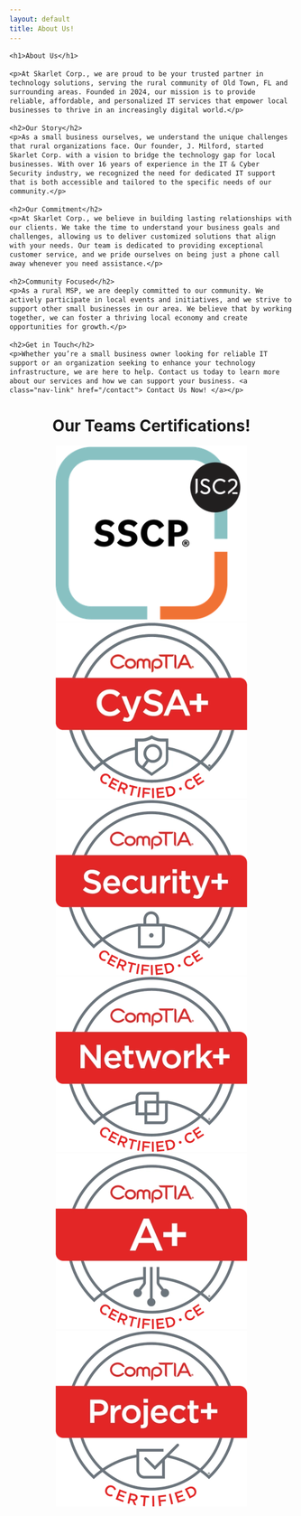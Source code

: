 ```yaml
---
layout: default
title: About Us!
---
```

<meta name="description" content="Learn more about Skarlet Corp. Managed IT and Cyber Security Services in Dixie County Florida">

<center>

  <div class="container" style="text-align: left;">
    
    <h1>About Us</h1>

    <p>At Skarlet Corp., we are proud to be your trusted partner in technology solutions, serving the rural community of Old Town, FL and surrounding areas. Founded in 2024, our mission is to provide reliable, affordable, and personalized IT services that empower local businesses to thrive in an increasingly digital world.</p>

    <h2>Our Story</h2>
    <p>As a small business ourselves, we understand the unique challenges that rural organizations face. Our founder, J. Milford, started Skarlet Corp. with a vision to bridge the technology gap for local businesses. With over 16 years of experience in the IT & Cyber Security industry, we recognized the need for dedicated IT support that is both accessible and tailored to the specific needs of our community.</p>

    <h2>Our Commitment</h2>
    <p>At Skarlet Corp., we believe in building lasting relationships with our clients. We take the time to understand your business goals and challenges, allowing us to deliver customized solutions that align with your needs. Our team is dedicated to providing exceptional customer service, and we pride ourselves on being just a phone call away whenever you need assistance.</p>

    <h2>Community Focused</h2>
    <p>As a rural MSP, we are deeply committed to our community. We actively participate in local events and initiatives, and we strive to support other small businesses in our area. We believe that by working together, we can foster a thriving local economy and create opportunities for growth.</p>

    <h2>Get in Touch</h2>
    <p>Whether you’re a small business owner looking for reliable IT support or an organization seeking to enhance your technology infrastructure, we are here to help. Contact us today to learn more about our services and how we can support your business. <a class="nav-link" href="/contact"> Contact Us Now! </a></p>
  </div>
  <h1>Our Teams Certifications!</h1>
  <div id="carouselIndicators" class="carousel slide" data-bs-ride="carousel">
  <div class="carousel-inner">
    <div class="carousel-item active">
      <img class="d-block w-10" src="/img/ISC2 SSCP.webp" alt="ISC2 SSCP">
    </div>
    <div class="carousel-item">
      <img class="d-block w-10" src="/img/CySA+ce certified logo.webp" alt="CompTIA CySA+ ce">
    </div>
    <div class="carousel-item">
      <img class="d-block w-10" src="/img/SecurityPlus Logo Certified CE.webp" alt="CompTIA Security+">
    </div>
	<div class="carousel-item">
      <img class="d-block w-10" src="/img/NetworkPlus Logo Certified CE.webp" alt="CompTIA Network+">
    </div>
	<div class="carousel-item">
      <img class="d-block w-10" src="/img/Aplus Logo Certified CE.webp" alt="CompTIA A+">
    </div>
	<div class="carousel-item">
      <img class="d-block w-10" src="/img/ProjectPlus Logo Certified.webp" alt="CompTIA Project+">
    </div>
  </div>
</div>

</center>
